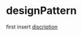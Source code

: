 # designPattern
first insert
[discription](http://note.youdao.com/noteshare?id=27bc98631b2f66c92e6bee236b9c855b&sub=2E7D3A750184432F9F18487FE1BE186F)
